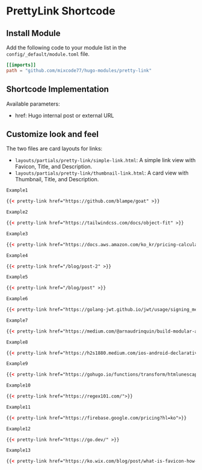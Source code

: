 # PrettyLink Shortcode

## Install Module

Add the following code to your module list in the `config/_default/module.toml` file.

```toml
[[imports]]
path = "github.com/mixcode77/hugo-modules/pretty-link"
```

## Shortcode Implementation

Available parameters:

- href: Hugo internal post or external URL

## Customize look and feel

The two files are card layouts for links:

- `layouts/partials/pretty-link/simple-link.html`: A simple link view with Favicon, Title, and Description.
- `layouts/partials/pretty-link/thumbnail-link.html`: A card view with Thumbnail, Title, and Description.

```html
Example1

{{< pretty-link href="https://github.com/blampe/goat" >}}

Example2

{{< pretty-link href="https://tailwindcss.com/docs/object-fit" >}}

Example3

{{< pretty-link href="https://docs.aws.amazon.com/ko_kr/pricing-calculator/latest/userguide/what-is-pricing-calculator.html" >}}

Example4

{{< pretty-link href="/blog/post-2" >}}

Example5

{{< pretty-link href="/blog/post" >}}

Example6

{{< pretty-link href="https://golang-jwt.github.io/jwt/usage/signing_methods/#signing-methods-and-key-types" >}}

Example7

{{< pretty-link href="https://medium.com/@arnaudrinquin/build-modular-application-with-npm-local-modules-dfc5ff047bcc" >}}

Example8

{{< pretty-link href="https://h2s1880.medium.com/ios-android-declarative-ui-programming-%EB%B0%A9%EC%8B%9D%EC%9D%B4-%EA%B0%80%EC%A0%B8%EC%98%A8-%EB%B3%80%ED%99%94%EB%93%A4-f61896275110" >}}

Example9

{{< pretty-link href="https://gohugo.io/functions/transform/htmlunescape/" >}}

Example10

{{< pretty-link href="https://regex101.com/">}}

Example11

{{< pretty-link href="https://firebase.google.com/pricing?hl=ko">}}

Example12

{{< pretty-link href="https://go.dev/" >}}

Example13

{{< pretty-link href="https://ko.wix.com/blog/post/what-is-favicon-how-to-make" >}}
```
